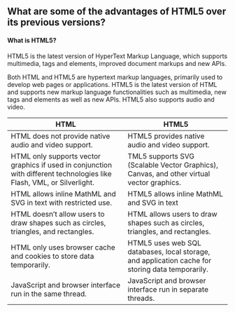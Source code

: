 ## What are some of the advantages of HTML5 over its previous versions?

#### What is HTML5?

HTML5 is the latest version of HyperText Markup Language, which supports multimedia, tags and elements, improved document markups and new APIs.

Both HTML and HTML5 are hypertext markup languages, primarily used to develop web pages or applications. HTML5 is the latest version of HTML and supports new markup language functionalities such as multimedia, new tags and elements as well as new APIs. HTML5 also supports audio and video.

|      HTML     | HTML5 |
| ------------- | ------------- |
| HTML does not provide native audio and video support.   | HTML5 provides native audio and video support.  |
| HTML only supports vector graphics if used in conjunction with different technologies like Flash, VML, or Silverlight.  | TML5 supports SVG (Scalable Vector Graphics), Canvas, and other virtual vector graphics.  |
| HTML allows inline MathML and SVG in text with restricted use. | HTML5 allows inline MathML and SVG in text |
| HTML doesn’t allow users to draw shapes such as circles, triangles, and rectangles. | HTML allows users to draw shapes such as circles, triangles, and rectangles. |
| HTML only uses browser cache and cookies to store data temporarily.  | HTML5 uses web SQL databases, local storage, and application cache for storing data temporarily. |
| JavaScript and browser interface run in the same thread. | JavaScript and browser interface run in separate threads. |